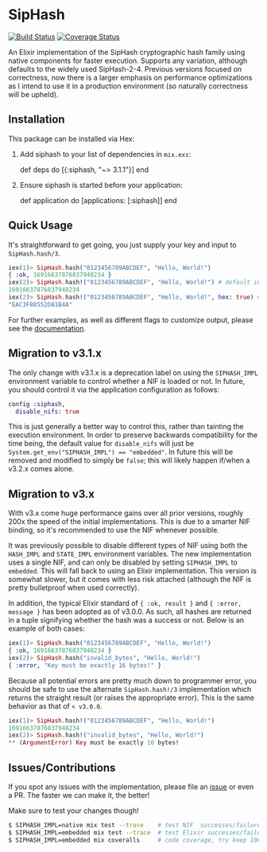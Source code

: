 # SipHash
[![Build Status](https://travis-ci.org/whitfin/siphash-elixir.svg?branch=master)](https://travis-ci.org/whitfin/siphash-elixir) [![Coverage Status](https://coveralls.io/repos/whitfin/siphash-elixir/badge.svg?branch=master&service=github)](https://coveralls.io/github/whitfin/siphash-elixir?branch=master)

An Elixir implementation of the SipHash cryptographic hash family using native components for faster execution. Supports any variation, although defaults to the widely used SipHash-2-4. Previous versions focused on correctness, now there is a larger emphasis on performance optimizations as I intend to use it in a production environment (so naturally correctness will be upheld).

## Installation

This package can be installed via Hex:

  1. Add siphash to your list of dependencies in `mix.exs`:

        def deps do
          [{:siphash, "~> 3.1.1"}]
        end

  2. Ensure siphash is started before your application:

        def application do
          [applications: [:siphash]]
        end

## Quick Usage

It's straightforward to get going, you just supply your key and input to `SipHash.hash/3`.

```elixir
iex(1)> SipHash.hash("0123456789ABCDEF", "Hello, World!")
{ :ok, 16916637876837948234 }
iex(2)> SipHash.hash!("0123456789ABCDEF", "Hello, World!") # default in v2.x
16916637876837948234
iex(2)> SipHash.hash!("0123456789ABCDEF", "Hello, World!", hex: true) # default in v1.x
"EAC3F88552D81B4A"
```

For further examples, as well as different flags to customize output, please see the [documentation](http://hexdocs.pm/siphash/SipHash.html).

## Migration to v3.1.x

The only change with v3.1.x is a deprecation label on using the `SIPHASH_IMPL` environment variable to control whether a NIF is loaded or not. In future, you should control it via the application configuration as follows:

```elixir
config :siphash,
  disable_nifs: true
```

This is just generally a better way to control this, rather than tainting the execution environment. In order to preserve backwards compatibility for the time being, the default value for `disable_nifs` will just be `System.get_env("SIPHASH_IMPL") == "embedded"`. In future this will be removed and modified to simply be `false`; this will likely happen if/when a v3.2.x comes alone.

## Migration to v3.x

With v3.x come huge performance gains over all prior versions, roughly 200x the speed of the initial implementations. This is due to a smarter NIF binding, so it's recommended to use the NIF whenever possible.

It was previously possible to disable different types of NIF using both the `HASH_IMPL` and `STATE_IMPL` environment variables. The new implementation uses a single NIF, and can only be disabled by setting `SIPHASH_IMPL` to `embedded`. This will fall back to using an Elixir implementation. This version is somewhat slower, but it comes with less risk attached (although the NIF is pretty bulletproof when used correctly).

In addition, the typical Elixir standard of `{ :ok, result }` and `{ :error, message }` has been adopted as of v3.0.0. As such, all hashes are returned in a tuple signifying whether the hash was a success or not. Below is an example of both cases:

```elixir
iex(1)> SipHash.hash("0123456789ABCDEF", "Hello, World!")
{ :ok, 16916637876837948234 }
iex(2)> SipHash.hash("invalid_bytes", "Hello, World!")
{ :error, "Key must be exactly 16 bytes!" }
```

Because all potential errors are pretty much down to programmer error, you should be safe to use the alternate `SipHash.hash!/3` implementation which returns the straight result (or raises the appropriate error). This is the same behavior as that of `< v3.0.0`.

```elixir
iex(1)> SipHash.hash!("0123456789ABCDEF", "Hello, World!")
16916637876837948234
iex(2)> SipHash.hash!("invalid_bytes", "Hello, World!")
** (ArgumentError) Key must be exactly 16 bytes!
```

## Issues/Contributions

If you spot any issues with the implementation, please file an [issue](http://github.com/whitfin/siphash-elixir/issues) or even a PR. The faster we can make it, the better!

Make sure to test your changes though!

```bash
$ SIPHASH_IMPL=native mix test --trace    # test NIF  successes/failures
$ SIPHASH_IMPL=embedded mix test --trace  # test Elixir successes/failures
$ SIPHASH_IMPL=embedded mix coveralls     # code coverage, try keep 100% please!
```
